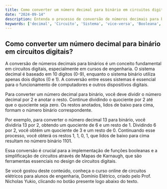 ```yaml
---
title: Como converter um número decimal para binário em circuitos digitais?
date: "2024-09-14"
description: Entenda o processo de conversão de números decimais para binários em circuitos digitais.
keywords: ['decimal', 'Circuito', 'Sistema', 'vice-versa', 'Booleana', 'função', 'Mapa']
---
```


## Como converter um número decimal para binário em circuitos digitais?

A conversão de números decimais para binários é um conceito fundamental em circuitos digitais, especialmente em cursos de engenharia. O sistema decimal é baseado em 10 dígitos (0-9), enquanto o sistema binário utiliza apenas dois dígitos (0 e 1). A conversão entre esses sistemas é essencial para o funcionamento de computadores e outros dispositivos digitais.

Para converter um número decimal para binário, você deve dividir o número decimal por 2 e anotar o resto. Continue dividindo o quociente por 2 até que o quociente seja zero. Os restos anotados, lidos de baixo para cima, formam o número binário correspondente.

Por exemplo, para converter o número decimal 13 para binário, você dividiria 13 por 2, obtendo um quociente de 6 e um resto de 1. Dividindo 6 por 2, você obtém um quociente de 3 e um resto de 0. Continuando esse processo, você obterá os restos 1, 1, 0, 1, que lidos de baixo para cima resultam no número binário 1101.

Essa conversão é crucial para a implementação de funções booleanas e a simplificação de circuitos através de Mapas de Karnaugh, que são ferramentas essenciais no design de circuitos digitais.

Se você gostou deste conteúdo, conheça o curso online de circuitos elétricos para alunos de engenharia, Domínio Elétrico, criado pelo Prof. Nicholas Yukio, clicando no botão presente logo abaixo do texto.